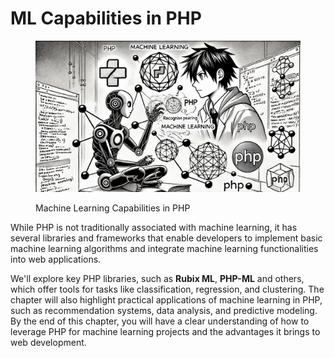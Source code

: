 # ML Capabilities in PHP

<div align="left"><figure><img src="../../../.gitbook/assets/ml-capabilities-in-php-min.png" alt="" width="563"><figcaption><p>Machine Learning Capabilities in PHP</p></figcaption></figure></div>

While PHP is not traditionally associated with machine learning, it has several libraries and frameworks that enable developers to implement basic machine learning algorithms and integrate machine learning functionalities into web applications.

We'll explore key PHP libraries, such as **Rubix ML**, **PHP-ML** and others, which offer tools for tasks like classification, regression, and clustering. The chapter will also highlight practical applications of machine learning in PHP, such as recommendation systems, data analysis, and predictive modeling. By the end of this chapter, you will have a clear understanding of how to leverage PHP for machine learning projects and the advantages it brings to web development.
